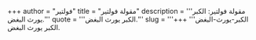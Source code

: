 +++
author = "فولتير"
title = "مقولة فولتير"
description = '''مقولة فولتير: الكبر يورث البغض.'''
quote = '''الكبر يورث البغض.'''
slug = '''الكبر-يورث-البغض'''
+++
الكبر يورث البغض.
